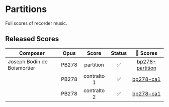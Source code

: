 # Partitions

Full scores of recorder music.


## Released Scores

| Composer                    | Opus  | Score        | Status             | :link: Scores     |
|-----------------------------|-------|:------------:|:------------------:|:-----------------:|
| Joseph Bodin de Boismortier | PB278 | partition    | :white_check_mark: | [bp278-partition] |
|                             | PB278 | contralto 1  | :white_check_mark: | [bp278-ca1]       |
|                             | PB278 | contralto 2  | :white_check_mark: | [bp278-ca1]       |



[bp278-ca1]: https://github.com/HolgerPeters/partitions/releases/download/v2024-06-15/boismortier-bp278-ca1.pdf
[bp278-ca2]: https://github.com/HolgerPeters/partitions/releases/download/v2024-06-15/boismortier-bp278-ca2.pdf
[bp278-partition]: https://github.com/HolgerPeters/partitions/releases/download/v2024-06-15/boismortier-bp278-partition.pdf
